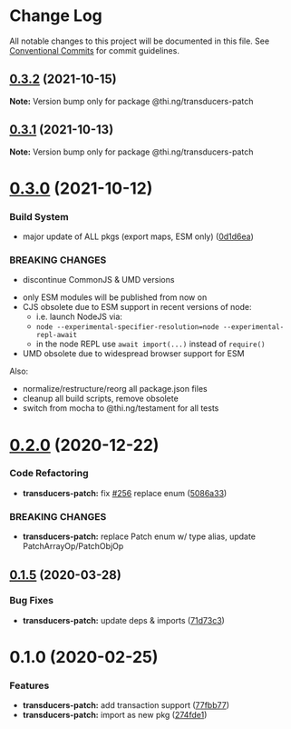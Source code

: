 # Change Log

All notable changes to this project will be documented in this file.
See [Conventional Commits](https://conventionalcommits.org) for commit guidelines.

## [0.3.2](https://github.com/thi-ng/umbrella/compare/@thi.ng/transducers-patch@0.3.1...@thi.ng/transducers-patch@0.3.2) (2021-10-15)

**Note:** Version bump only for package @thi.ng/transducers-patch





## [0.3.1](https://github.com/thi-ng/umbrella/compare/@thi.ng/transducers-patch@0.3.0...@thi.ng/transducers-patch@0.3.1) (2021-10-13)

**Note:** Version bump only for package @thi.ng/transducers-patch





# [0.3.0](https://github.com/thi-ng/umbrella/compare/@thi.ng/transducers-patch@0.2.30...@thi.ng/transducers-patch@0.3.0) (2021-10-12)


### Build System

* major update of ALL pkgs (export maps, ESM only) ([0d1d6ea](https://github.com/thi-ng/umbrella/commit/0d1d6ea9fab2a645d6c5f2bf2591459b939c09b6))


### BREAKING CHANGES

* discontinue CommonJS & UMD versions

- only ESM modules will be published from now on
- CJS obsolete due to ESM support in recent versions of node:
  - i.e. launch NodeJS via:
  - `node --experimental-specifier-resolution=node --experimental-repl-await`
  - in the node REPL use `await import(...)` instead of `require()`
- UMD obsolete due to widespread browser support for ESM

Also:
- normalize/restructure/reorg all package.json files
- cleanup all build scripts, remove obsolete
- switch from mocha to @thi.ng/testament for all tests






#  [0.2.0](https://github.com/thi-ng/umbrella/compare/@thi.ng/transducers-patch@0.1.33...@thi.ng/transducers-patch@0.2.0) (2020-12-22) 

###  Code Refactoring 

- **transducers-patch:** fix [#256](https://github.com/thi-ng/umbrella/issues/256) replace enum ([5086a33](https://github.com/thi-ng/umbrella/commit/5086a330698992fc65ce2e774fc495e0d2e3e58a)) 

###  BREAKING CHANGES 

- **transducers-patch:** replace Patch enum w/ type alias, update PatchArrayOp/PatchObjOp 

##  [0.1.5](https://github.com/thi-ng/umbrella/compare/@thi.ng/transducers-patch@0.1.4...@thi.ng/transducers-patch@0.1.5) (2020-03-28) 

###  Bug Fixes 

- **transducers-patch:** update deps & imports ([71d73c3](https://github.com/thi-ng/umbrella/commit/71d73c3acc41d6cf2c5a4a91432bc85afa38980b)) 

#  0.1.0 (2020-02-25) 

###  Features 

- **transducers-patch:** add transaction support ([77fbb77](https://github.com/thi-ng/umbrella/commit/77fbb774083c38e660644d7ee54b517e2521c3b5)) 
- **transducers-patch:** import as new pkg ([274fde1](https://github.com/thi-ng/umbrella/commit/274fde1721d478d70d90c720a819361fbc8af836))
